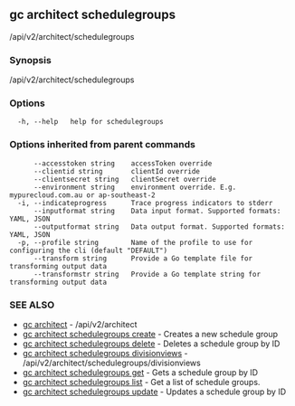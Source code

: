 ## gc architect schedulegroups

/api/v2/architect/schedulegroups

### Synopsis

/api/v2/architect/schedulegroups

### Options

```
  -h, --help   help for schedulegroups
```

### Options inherited from parent commands

```
      --accesstoken string    accessToken override
      --clientid string       clientId override
      --clientsecret string   clientSecret override
      --environment string    environment override. E.g. mypurecloud.com.au or ap-southeast-2
  -i, --indicateprogress      Trace progress indicators to stderr
      --inputformat string    Data input format. Supported formats: YAML, JSON
      --outputformat string   Data output format. Supported formats: YAML, JSON
  -p, --profile string        Name of the profile to use for configuring the cli (default "DEFAULT")
      --transform string      Provide a Go template file for transforming output data
      --transformstr string   Provide a Go template string for transforming output data
```

### SEE ALSO

* [gc architect](gc_architect.html)	 - /api/v2/architect
* [gc architect schedulegroups create](gc_architect_schedulegroups_create.html)	 - Creates a new schedule group
* [gc architect schedulegroups delete](gc_architect_schedulegroups_delete.html)	 - Deletes a schedule group by ID
* [gc architect schedulegroups divisionviews](gc_architect_schedulegroups_divisionviews.html)	 - /api/v2/architect/schedulegroups/divisionviews
* [gc architect schedulegroups get](gc_architect_schedulegroups_get.html)	 - Gets a schedule group by ID
* [gc architect schedulegroups list](gc_architect_schedulegroups_list.html)	 - Get a list of schedule groups.
* [gc architect schedulegroups update](gc_architect_schedulegroups_update.html)	 - Updates a schedule group by ID


